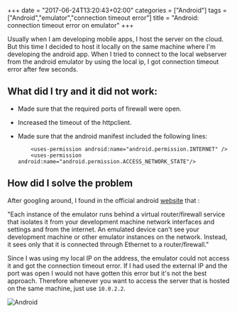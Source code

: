+++
date = "2017-06-24T13:20:43+02:00"
categories = ["Android"]
tags = ["Android","emulator","connection timeout error"]
title = "Android: connection timeout error on emulator"
+++

Usually when I am developing mobile apps, I host the server on the cloud. But this time I decided to host it locally on the same machine where I'm developing the android app.
When I tried to connect to the local webserver from the android emulator by using the local ip, I got connection timeout error after few seconds. 



What did I  try and it did not work:
-----------------
* Made sure that the required ports of firewall were open.
* Increased the timeout of the httpclient.
* Made sure that the android manifest included the following lines:

	```
		<uses-permission android:name="android.permission.INTERNET" /> 
		<uses-permission android:name="android.permission.ACCESS_NETWORK_STATE"/>
	```

	
How did I solve the problem
-----------------
After googling around, I found in the official android [website](https://developer.android.com/studio/run/emulator-networking.html)  that : 

"Each instance of the emulator runs behind a virtual router/firewall service that isolates it from your development machine network interfaces and settings and from the internet. An emulated device can't see your development machine or other emulator instances on the network. Instead, it sees only that it is connected through Ethernet to a router/firewall."

Since I was using my local IP on the address, the emulator could not access it and got the connection timeout error. If I had used the external IP  and  the port was open I would not have gotten this error but it's not the best approach.
Therefore whenever you want to access the server that is hosted on the same machine, just use ```10.0.2.2```.  


![Android](/images/android.png)


